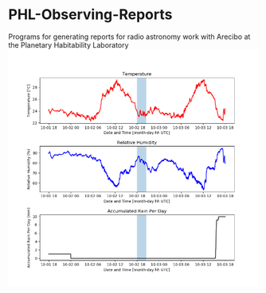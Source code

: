 # PHL-Observing-Reports
Programs for generating reports for radio astronomy work with Arecibo at the Planetary Habitability Laboratory
![Example Image](/images/Example_PHL_Weather_Report.png)
